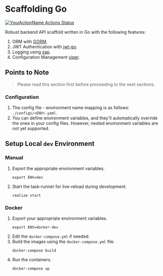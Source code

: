 # Scaffolding Go

[![YourActionName Actions Status](https://github.com/chiahsoon/go_scaffold/workflows/go_scaffold/badge.svg)](https://github.com/chiahsoon/go_scaffold/actions)

Robust backend API scaffold written in Go with the following features:
1. ORM with [GORM](https://github.com/go-gorm/gorm).
2. JWT Authentication with [jwt-go](https://github.com/dgrijalva/jwt-go).
3. Logging using [zap](https://github.com/uber-go/zap).
4. Configuration Management [viper](https://github.com/spf13/viper).

## Points to Note
> Please read this section first before proceeding to the next sections.

### Configuration
1. The config file - environment name mapping is as follows: `./configs/<ENV>.yaml`.
2. You can define environment variables, and they'll automatically override the ones in your config files. 
   However, nested environment variables are not yet supported.

## Setup Local `dev` Environment

### Manual
1. Export the appropriate environment variables.
   ``` 
   export ENV=dev 
   ```
2. Start the task-runner for live-reload during development.
   ``` 
   realize start 
   ```
### Docker
1. Export your appropriate environment variables.
   ``` 
   export ENV=docker-dev 
   ```
2. Edit the `docker-compose.yml` if needed.
2. Build the images using the `docker-compose.yml` file.
    ``` 
   docker-compose build 
   ```
3. Run the containers.
    ``` 
    docker-compose up   
    ```